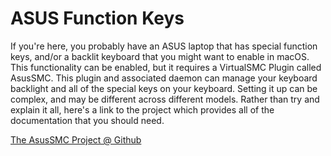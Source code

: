 # ASUS Function Keys

If you're here, you probably have an ASUS laptop that has special function keys, and/or a backlit keyboard that you might want to enable in macOS.  This functionality can be enabled, but it requires a VirtualSMC Plugin called AsusSMC.  This plugin and associated daemon can manage your keyboard backlight and all of the special keys on your keyboard.  Setting it up can be complex, and may be different across different models.  Rather than try and explain it all, here's a link to the project which provides all of the documentation that you should need.

[The AsusSMC Project @ Github](https://github.com/hieplpvip/AsusSMC)

